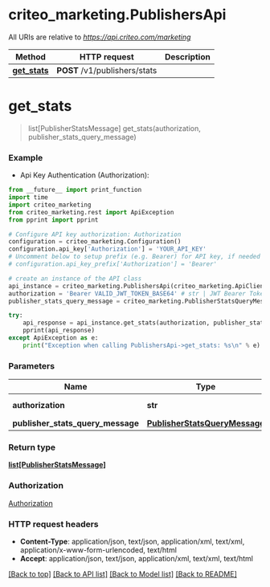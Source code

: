 # criteo_marketing.PublishersApi

All URIs are relative to *https://api.criteo.com/marketing*

Method | HTTP request | Description
------------- | ------------- | -------------
[**get_stats**](PublishersApi.md#get_stats) | **POST** /v1/publishers/stats | 


# **get_stats**
> list[PublisherStatsMessage] get_stats(authorization, publisher_stats_query_message)



### Example

* Api Key Authentication (Authorization): 
```python
from __future__ import print_function
import time
import criteo_marketing
from criteo_marketing.rest import ApiException
from pprint import pprint

# Configure API key authorization: Authorization
configuration = criteo_marketing.Configuration()
configuration.api_key['Authorization'] = 'YOUR_API_KEY'
# Uncomment below to setup prefix (e.g. Bearer) for API key, if needed
# configuration.api_key_prefix['Authorization'] = 'Bearer'

# create an instance of the API class
api_instance = criteo_marketing.PublishersApi(criteo_marketing.ApiClient(configuration))
authorization = 'Bearer VALID_JWT_TOKEN_BASE64' # str | JWT Bearer Token (default to 'Bearer VALID_JWT_TOKEN_BASE64')
publisher_stats_query_message = criteo_marketing.PublisherStatsQueryMessage() # PublisherStatsQueryMessage | 

try:
    api_response = api_instance.get_stats(authorization, publisher_stats_query_message)
    pprint(api_response)
except ApiException as e:
    print("Exception when calling PublishersApi->get_stats: %s\n" % e)
```

### Parameters

Name | Type | Description  | Notes
------------- | ------------- | ------------- | -------------
 **authorization** | **str**| JWT Bearer Token | [default to &#39;Bearer VALID_JWT_TOKEN_BASE64&#39;]
 **publisher_stats_query_message** | [**PublisherStatsQueryMessage**](PublisherStatsQueryMessage.md)|  | 

### Return type

[**list[PublisherStatsMessage]**](PublisherStatsMessage.md)

### Authorization

[Authorization](../README.md#Authorization)

### HTTP request headers

 - **Content-Type**: application/json, text/json, application/xml, text/xml, application/x-www-form-urlencoded, text/html
 - **Accept**: application/json, text/json, application/xml, text/xml, text/html

[[Back to top]](#) [[Back to API list]](../README.md#documentation-for-api-endpoints) [[Back to Model list]](../README.md#documentation-for-models) [[Back to README]](../README.md)


